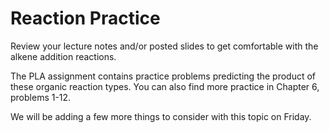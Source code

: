 # Reaction Practice

Review your lecture notes and/or posted slides to get comfortable with the alkene addition reactions.

The PLA assignment contains practice problems predicting the product of these organic reaction types. You can also find more practice in Chapter 6, problems 1-12.

We will be adding a few more things to consider with this topic on Friday.

